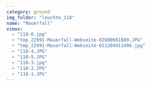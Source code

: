 ```yaml
---
category: ground
img_folder: "leuchte_118"
name: "Mauerfall"
views:
  - "118-6.jpg"
  - "tmp_22991-Mauerfall-Webseite-02800661689.JPG"
  - "tmp_22991-Mauerfall-Webseite-011204911496.jpg"
  - "118-4.JPG"
  - "118-5.JPG"
  - "118-3.jpg"
  - "118-2.JPG"
  - "118-1.JPG"
---
```

